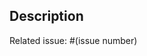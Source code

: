 <!--
Thank you for submitting a Pull Request, before submitting, please read commit message formatting guidelines at https://www.conventionalcommits.org/en/v1.0.0/

For code changes:
1. Include tests for any bug fixes or new features.
2. Update documentation if relevant.
3. Ensure that the code is up-to-date with the `master` branch.
4. Include a description of the proposed changes and how to test them.

For Russian speaking contributors:
Перед отправкой PR-a, пожалуйста, прочтите гайды для разработчиков платформы Diplodoc : https://diplodoc.com/docs/ru/dev/
#xxxx" -->

## Description

<!-- Please include a summary of the changes. If it is feasible, it is worth attaching a screenshot or video of the changes. -->

Related issue: #(issue number)

<!-- If this is a bug fix, make sure your description includes "fixes #xxxx", or "closes #xxxx" -->
